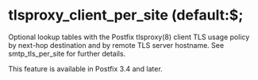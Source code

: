 # tlsproxy_client_per_site (default:$; 

 Optional lookup tables with the Postfix tlsproxy(8) client TLS
usage policy by next-hop destination and by remote TLS server
hostname.  See smtp_tls_per_site for further details. 

 This feature is available in Postfix 3.4 and later. 


